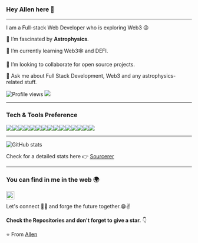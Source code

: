 ### Hey Allen here 👋

<!--
**QiaotongHuang/QiaotongHuang** is a ✨ _special_ ✨ repository because its `README.md` (this file) appears on your GitHub profile.

Here are some ideas to get you started:

- 🔭 I’m currently working on ...
- 🌱 I’m currently learning ...
- 👯 I’m looking to collaborate on ...
- 🤔 I’m looking for help with ...
- 💬 Ask me about ...
- 📫 How to reach me: ...
- 😄 Pronouns: ...
- ⚡ Fun fact: ...
-->

---

I am a Full-stack Web Developer who is exploring Web3 :wink:
 
 🔭 I’m fascinated by **Astrophysics**.
 
 🌱 I’m currently learning Web3🕸️ and DEFI.
 
 🤔 I’m looking to collaborate for open source projects.
 
 💬 Ask me about Full Stack Development, Web3 and any astrophysics-related stuff.


![Profile views](https://gpvc.arturio.dev/QiaotongHuang)  <img src="https://img.shields.io/github/followers/QiaotongHuang?label=Follow" style=" float:left, margin-right:10px" />

---

### Tech & Tools Preference

<img src = "https://img.shields.io/badge/-HTML5-E34F26?style=flat&logo=html5&logoColor=white"><img src = "https://img.shields.io/badge/-CSS3-1572B6?style=flat&logo=css3&logoColor=white"><img src="https://img.shields.io/badge/-JavaScript-eed718?style=flat&logo=javascript&logoColor=ffffff"><img src="https://img.shields.io/badge/-React-000000?style=flat&logo=react&logoColor=00c8ff"><img src="https://img.shields.io/badge/-MySQL-F29111?style=flat&logo=mysql&logoColor=FFFFFF"><img src="https://img.shields.io/badge/-Node.js-3C873A?style=flat&logo=Node.js&logoColor=white"><img src="http://img.shields.io/badge/-Google%20Cloud%20Platform-4285F4?style=flat&logo=google%20cloud&logoColor=white"><img src="https://img.shields.io/badge/-Docker-F29111?style=flat&logo=docker&logoColor=FFFFFF"><img src="http://img.shields.io/badge/-Git-F1502F?style=flat&logo=git&logoColor=FFFFFF"><img src="http://img.shields.io/badge/-Github-000000?style=flat&logo=github&logoColor=FFFFFF"><img src="http://img.shields.io/badge/-Idea-4285F4?style=flat&logo=intellijidea&logoColor=white"><img src="http://img.shields.io/badge/-VS%20Code-007ACC?style=flat&logo=visual%20studio%20code&logoColor=white"><img src="http://img.shields.io/badge/-Spring-F89820?style=flat&logo=spring&logoColor=white"><img src="https://img.shields.io/badge/-Solidity-659ad2?style=flat&logo=solidity&logoColor=ffffff"><img src="https://img.shields.io/badge/-Python-black?style=flat&logo=python&logoColor=white">

---

![GitHub stats](https://github-readme-stats.vercel.app/api?username=QiaotongHuang&show_icons=true&hide_border=true)

Check for a detailed stats here :point_right: [Sourcerer](https://sourcerer.io/QiaotongHuang)

---

### You can find in me in the web 🌍
[<img align="left" alt="QiaotongHuang | LinkedIn" width="22px" src="https://cdn.jsdelivr.net/npm/simple-icons@v3/icons/linkedin.svg" />][linkedin]

<br/>

Let's connect 👨‍💻 and forge the future together.😁✌

**Check the Repositories and don't forget to give a star.** 👇

:star: From [Allen](https://github.com/QiaotongHuang)

[linkedin]: https://www.linkedin.com/in/allen-exodus-449ba0231/
